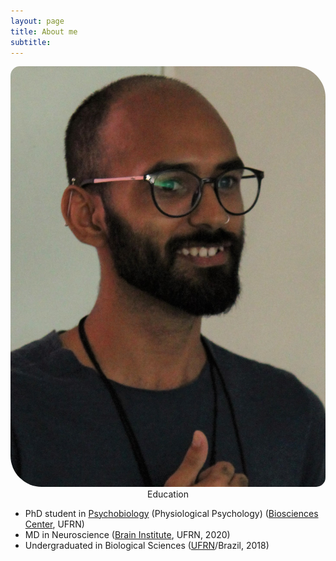 ```yaml
---
layout: page
title: About me
subtitle: 
---
```


<p align="center"> <img src="/assets/img/avatar.jpg" alt="" style="width:300; border-radius: 15px 50px; /> </p>

I am Geovan Sousa, a neuroscientist interested in the neuroendocrine mechanisms of stress response and its implication on psychiatric disorders. Also, I am interested in tools for managing stress and treating depression, such as psychedelics and mindfulness.

### Education

- PhD student in [Psychobiology](https://psicobiologia4.wixsite.com/psicobiologia) (Physiological Psychology) ([Biosciences Center](https://cb.ufrn.br/), UFRN)
- MD in Neuroscience ([Brain Institute](http://neuro.ufrn.br/), UFRN, 2020)
- Undergraduated in Biological Sciences ([UFRN](https://ufrn.br/)/Brazil, 2018)
